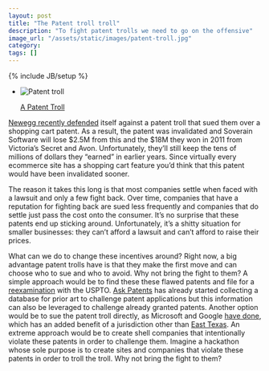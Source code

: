 ```yaml
---
layout: post
title: "The Patent troll troll"
description: "To fight patent trolls we need to go on the offensive"
image_url: "/assets/static/images/patent-troll.jpg"
category:
tags: []
---
```

{% include JB/setup %}
<ul class="thumbnails">
  <li class="span6 offset1">
    <div class="thumbnail" style="border:none;">
      <img src="{{ IMG_PATH }}patent-troll.jpg" alt="Patent troll">
      <p class="center"><a href="http://www.article-3.com/fending-off-trolls-and-avoiding-elephants-99273">A Patent Troll</a></p>
    </div>
  </li>
</ul>

<p><a href="http://arstechnica.com/tech-policy/2013/01/how-newegg-crushed-the-shopping-cart-patent-and-saved-online-retail/">Newegg recently defended</a> itself against a patent troll that sued them over a shopping cart patent. As a result, the patent was invalidated and Soverain Software will lose $2.5M from this and the $18M they won in 2011 from Victoria’s Secret and Avon. Unfortunately, they’ll still keep the tens of millions of dollars they “earned” in earlier years. Since virtually every ecommerce site has a shopping cart feature you’d think that this patent would have been invalidated sooner.</p>

The reason it takes this long is that most companies settle when faced with a lawsuit and only a few fight back. Over time, companies that have a reputation for fighting back are sued less frequently and companies that do settle just pass the cost onto the consumer. It’s no surprise that these patents end up sticking around. Unfortunately, it’s a shitty situation for smaller businesses: they can’t afford a lawsuit and can’t afford to raise their prices.

What can we do to change these incentives around? Right now, a big advantage patent trolls have is that they make the first move and can choose who to sue and who to avoid. Why not bring the fight to them? A simple approach would be to find these these flawed patents and file for a <a href="http://en.wikipedia.org/wiki/Reexamination">reexamination</a> with the USPTO. <a href="http://patents.stackexchange.com/">Ask Patents</a> has already started collecting a database for prior art to challenge patent applications but this information can also be leveraged to challenge already granted patents. Another option would be to sue the patent troll directly, as Microsoft and Google <a href="http://www.fosspatents.com/2011/03/microsoft-and-google-jointly-sue-geotag.html">have done</a>, which has an added benefit of a jurisdiction other than <a href="http://www.thejuryexpert.com/2010/03/east-texas-jurors-and-patent-litigation/">East Texas</a>. An extreme approach would be to create shell companies that intentionally violate these patents in order to challenge them. Imagine a hackathon whose sole purpose is to create sites and companies that violate these patents in order to troll the troll. Why not bring the fight to them?